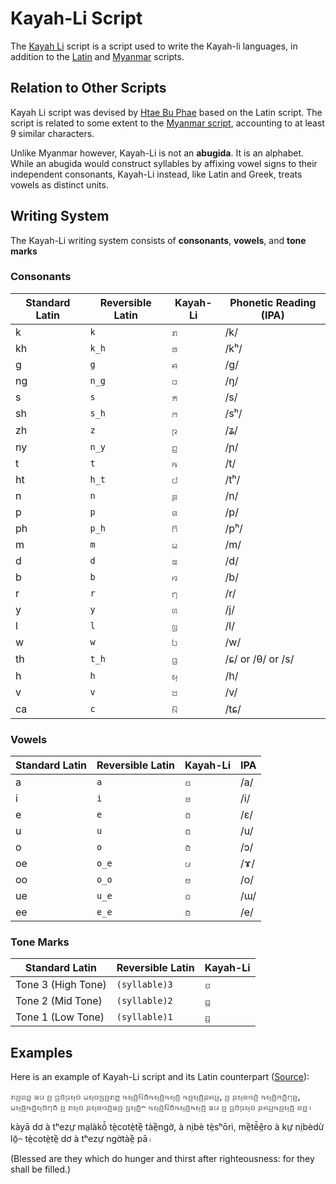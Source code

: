 
# Kayah-Li Script

The [Kayah Li](https://en.wikipedia.org/wiki/Kayah_Li_alphabet) script is a script used to write the Kayah-li languages, in addition to the [Latin](https://en.wikipedia.org/wiki/Latin_alphabet "Latin alphabet") and [Myanmar](https://en.wikipedia.org/wiki/Myanmar_alphabet "Myanmar alphabet") scripts.


## Relation to Other Scripts
Kayah Li script was devised by [Htae Bu Phae](https://en.wikipedia.org/w/index.php?title=Htae_Bu_Phae&action=edit&redlink=1 "Htae Bu Phae (page does not exist)") based on the Latin script. The script is related to some extent to the [Myanmar script](https://en.wikipedia.org/wiki/Myanmar_script "Myanmar script"), accounting to at least 9 similar characters.

Unlike Myanmar however, Kayah-Li is not an **abugida**. It is an alphabet. While an abugida would construct syllables by affixing vowel signs to their independent consonants, Kayah-Li instead, like Latin and Greek, treats vowels as distinct units. 


## Writing System
The Kayah-Li writing system consists of **consonants**, **vowels**, and **tone marks**


### Consonants

| Standard Latin | Reversible Latin    | Kayah-Li | Phonetic Reading (IPA) |
| ------- | ------- | ------- | --- |
| k  | `k` |ꤊ  | /k/ |
| kh  | `k_h` | ꤋ    | /kʰ/ |
| g  | `g`      | ꤌ    | /g/ |
| ng | `n_g`     | ꤍ   | /ŋ/|
| s | `s`      | ꤎ    | /s/|
| sh | `s_h`      | ꤏ   | /sʰ/|
| zh | `z`      | ꤐ   | /ʑ/|
| ny | `n_y`      |ꤑ   | /ɲ/|
| t | `t`      | ꤒ   | /t/|
| ht | `h_t`      | ꤓ    | /tʰ/|
| n | `n`      | ꤔ   | /n/|
| p | `p`      | ꤕ   | /p/|
| ph | `p_h`      | ꤖ   | /pʰ/|
| m | `m`      |ꤗ    | /m/|
| d | `d`      |ꤘ     | /d/|
| b | `b`      |ꤙ     | /b/|
| r | `r`      | ꤚ    | /r/|
| y | `y`      |ꤛ     | /j/|
| l | `l`      | ꤜ   | /l/|
| w | `w`      |ꤝ   | /w/|
| th | `t_h`      | ꤞ   | /ɕ/ or /θ/ or /s/|
| h | `h`      | ꤟ   | /h/|
| v | `v`      | ꤠ    | /v/|
| ca | `c`      | ꤡ   | /tɕ/|


### Vowels

| Standard Latin | Reversible Latin | Kayah-Li | IPA |
| ------- | ------- | ------- | --- |
| a       | `a`       | ꤢ      | /a/ |
| i       | `i`      | ꤤ      | /i/|
| e        | `e`       | ꤢꤧ      | /ɛ/ |
| u       | `u`      | ꤢꤨ      | /u/|
| o        | `o`       | ꤢꤪ      | /ɔ/ |
| oe        | `o_e`       | ꤣ      | /ɤ/ |
| oo        | `o_o`       | ꤥ      | /o/ |
| ue        | `u_e`       | ꤢꤦ      | /ɯ/ |
| ee        | `e_e`       | ꤢꤩ      | /e/ |


### Tone Marks

| Standard Latin | Reversible Latin | Kayah-Li |
| ------- | ------- | ------- |
| Tone 3 (High Tone)       | `(syllable)3`       |ꤢ꤫    |
| Tone 2 (Mid Tone)       | `(syllable)2`       |ꤢ꤭ |
| Tone 1 (Low Tone)       | `(syllable)1`       | ꤢ꤬ |






## Examples

Here is an example of Kayah-Li script and its Latin counterpart ([Source](https://omniglot.com/writing/redkaren.htm)):

ꤊꤢ꤬ꤛꤢ꤭ ꤘꤣ ꤢ꤬ ꤞꤢꤧꤐꤟꤢꤦ ꤗꤟꤢꤜꤢ꤬ꤊꤥ꤭ ꤒꤟꤢꤧ꤬ꤡꤢꤪꤒꤟꤢꤧ꤬ꤒꤟꤢꤩ꤬ ꤒꤢ꤬ꤟꤢꤩ꤬ꤔꤌꤣ꤬, ꤢ꤬ ꤔꤟꤤꤙꤢꤧ꤬ ꤒꤟꤢꤧ꤬ꤏꤢꤪ꤭ꤚꤤ꤬, ꤗꤟꤢꤩ꤬ꤒꤢꤩ꤭ꤟꤢꤩꤚꤢꤪ ꤢ꤬ ꤊꤟꤢꤦ ꤔꤟꤤꤙꤢꤧ꤬ꤘꤢꤦ꤬ ꤜꤟꤢꤪ꤭꤮ ꤒꤟꤢꤧ꤬ꤡꤢꤪꤒꤟꤢꤧ꤬ꤒꤟꤢꤩ꤬ ꤘꤣ ꤢ꤬ ꤞꤢꤧꤐꤟꤢꤦ ꤔꤌꤣ꤬ꤒꤢ꤬ꤟꤢꤩ꤬ ꤕꤢ꤭꤯

kàyā dơ à tʰezư̤ ma̤làkô̄ tè̤cotè̤tề̤ tàề̤ngờ, à ni̤bè tè̤sʰōrì, mề̤tê̄ê̤ro à kư̤ ni̤bèdừ lō̤꤮ tè̤cotè̤tề̤ dơ à tʰezư̤ ngờtàề̤ pā꤯

(Blessed are they which do hunger and thirst after righteousness: for they shall be filled.)
